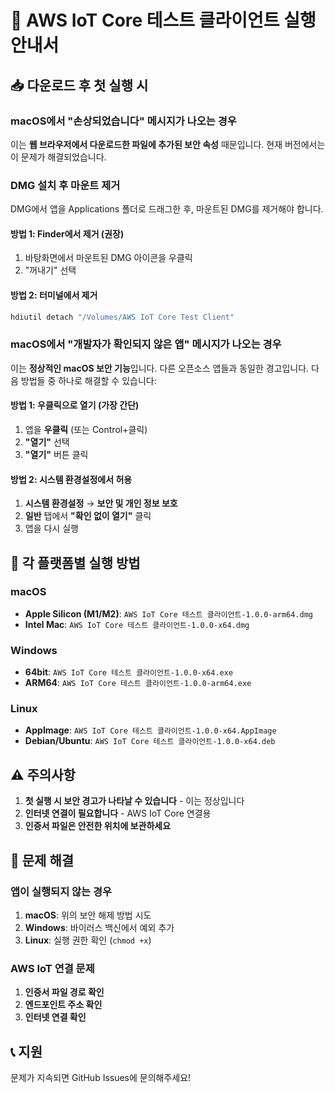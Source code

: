 # 🚀 AWS IoT Core 테스트 클라이언트 실행 안내서

## 📥 다운로드 후 첫 실행 시

### **macOS에서 "손상되었습니다" 메시지가 나오는 경우**

이는 **웹 브라우저에서 다운로드한 파일에 추가된 보안 속성** 때문입니다. 현재 버전에서는 이 문제가 해결되었습니다.

### **DMG 설치 후 마운트 제거**

DMG에서 앱을 Applications 폴더로 드래그한 후, 마운트된 DMG를 제거해야 합니다.

#### **방법 1: Finder에서 제거 (권장)**
1. 바탕화면에서 마운트된 DMG 아이콘을 우클릭
2. "꺼내기" 선택

#### **방법 2: 터미널에서 제거**
```bash
hdiutil detach "/Volumes/AWS IoT Core Test Client"
```

### **macOS에서 "개발자가 확인되지 않은 앱" 메시지가 나오는 경우**

이는 **정상적인 macOS 보안 기능**입니다. 다른 오픈소스 앱들과 동일한 경고입니다. 다음 방법들 중 하나로 해결할 수 있습니다:

#### **방법 1: 우클릭으로 열기 (가장 간단)**
1. 앱을 **우클릭** (또는 Control+클릭)
2. **"열기"** 선택
3. **"열기"** 버튼 클릭

#### **방법 2: 시스템 환경설정에서 허용**
1. **시스템 환경설정** → **보안 및 개인 정보 보호**
2. **일반** 탭에서 **"확인 없이 열기"** 클릭
3. 앱을 다시 실행

## 🎯 **각 플랫폼별 실행 방법**

### **macOS**
- **Apple Silicon (M1/M2)**: `AWS IoT Core 테스트 클라이언트-1.0.0-arm64.dmg`
- **Intel Mac**: `AWS IoT Core 테스트 클라이언트-1.0.0-x64.dmg`

### **Windows**
- **64bit**: `AWS IoT Core 테스트 클라이언트-1.0.0-x64.exe`
- **ARM64**: `AWS IoT Core 테스트 클라이언트-1.0.0-arm64.exe`

### **Linux**
- **AppImage**: `AWS IoT Core 테스트 클라이언트-1.0.0-x64.AppImage`
- **Debian/Ubuntu**: `AWS IoT Core 테스트 클라이언트-1.0.0-x64.deb`

## ⚠️ **주의사항**

1. **첫 실행 시 보안 경고가 나타날 수 있습니다** - 이는 정상입니다
2. **인터넷 연결이 필요합니다** - AWS IoT Core 연결용
3. **인증서 파일은 안전한 위치에 보관하세요**

## 🔧 **문제 해결**

### **앱이 실행되지 않는 경우**
1. **macOS**: 위의 보안 해제 방법 시도
2. **Windows**: 바이러스 백신에서 예외 추가
3. **Linux**: 실행 권한 확인 (`chmod +x`)

### **AWS IoT 연결 문제**
1. **인증서 파일 경로 확인**
2. **엔드포인트 주소 확인**
3. **인터넷 연결 확인**

## 📞 **지원**

문제가 지속되면 GitHub Issues에 문의해주세요!